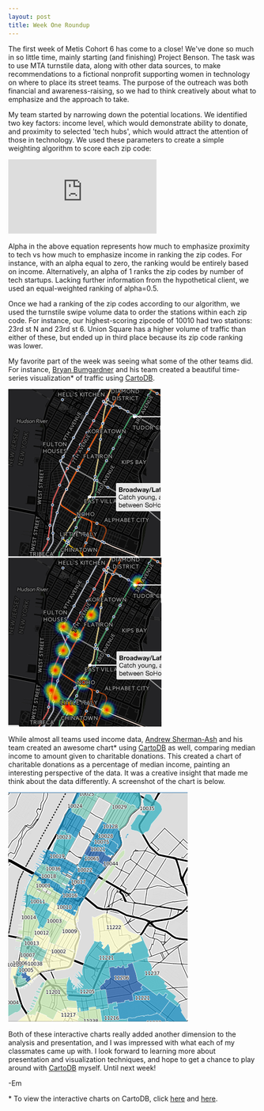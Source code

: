 ```yaml
---
layout: post
title: Week One Roundup
---
```


The first week of Metis Cohort 6 has come to a close! We've done so much in so little time, mainly starting (and finishing) Project Benson. The task was to use MTA turnstile data, along with other data sources, to make recommendations to a fictional nonprofit supporting women in technology on where to place its street teams. The purpose of the outreach was both financial and awareness-raising, so we had to think creatively about what to emphasize and the approach to take.<br>

My team started by narrowing down the potential locations. We identified two key factors: income level, which would demonstrate ability to donate, and proximity to selected 'tech hubs', which would attract the attention of those in technology. We used these parameters to create a simple weighting algorithm to score each zip code:<br>

![benson_algo](http://www.sciweavers.org/tex2img.php?eq=rank%20%3D%20%20%5Calpha%20%5Cast%20tech%20%2B%20%281%20-%20%5Calpha%29%20%5Cast%20income&bc=White&fc=Black&im=jpg&fs=12&ff=arev&edit=0)<br>

Alpha in the above equation represents how much to emphasize proximity to tech vs how much to emphasize income in ranking the zip codes. For instance, with an alpha equal to zero, the ranking would be entirely based on income. Alternatively, an alpha of 1 ranks the zip codes by number of tech startups. Lacking further information from the hypothetical client, we used an equal-weighted ranking of alpha=0.5.<br>

Once we had a ranking of the zip codes according to our algorithm, we used the turnstile swipe volume data to order the stations within each zip code. For instance, our highest-scoring zipcode of 10010 had two stations: 23rd st N and 23rd st 6. Union Square has a higher volume of traffic than either of these, but ended up in third place because its zip code ranking was lower.<br>

My favorite part of the week was seeing what some of the other teams did. For instance, [Bryan Bumgardner](https://github.com/bryanbumgardner) and his team created a beautiful time-series visualization* of traffic using [CartoDB](https://cartodb.com/).<br>

![nighttime](/images/carto_db_nighttime.png)
![daytime](/images/carto_db_daytime.png)<br>

While almost all teams used income data, [Andrew Sherman-Ash](https://github.com/shermanash) and his team created an awesome chart* using [CartoDB](https://cartodb.com/) as well, comparing median income to amount given to charitable donations. This created a chart of charitable donations as a percentage of median income, painting an interesting perspective of the data. It was a creative insight that made me think about the data differently. A screenshot of the chart is below.

![giving_ratio](/images/giving_ratio.png)<br>

Both of these interactive charts really added another dimension to the analysis and presentation, and I was impressed with what each of my classmates came up with. I look forward to learning more about presentation and visualization techniques, and hope to get a chance to play around with [CartoDB](https://cartodb.com/) myself. Until next week!<br>

-Em<br>

\* To view the interactive charts on CartoDB, click [here](https://bryanbumgardner.cartodb.com/viz/99eb369c-baf6-11e5-81f0-0ecd1babdde5/public_map) and [here](https://shermanash.cartodb.com/viz/f41c274e-baeb-11e5-86cd-0ef24382571b/public_map).